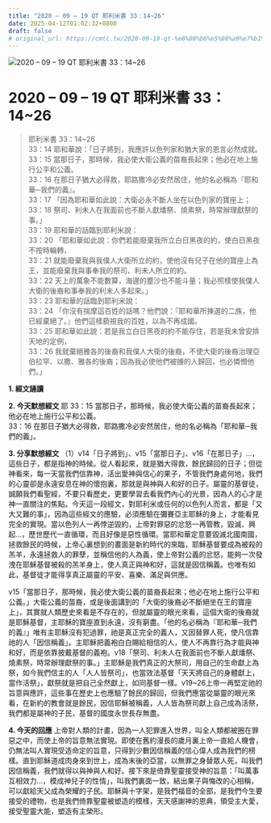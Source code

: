 ```yaml
---
title: "2020 – 09 – 19 QT 耶利米書 33：14~26"
date: 2025-04-12T01:02:32+0800
draft: false
# original_url: https://cmtc.tw/2020-09-19-qt-%e8%80%b6%e5%88%a9%e7%b1%b3%e6%9b%b8-33%ef%bc%9a1426
---
```


![2020 – 09 – 19 QT 耶利米書 33：14\~26](/images/qt.jpg   "2020 – 09 – 19 QT 耶利米書 33：14\~26")

# 2020 – 09 – 19 QT 耶利米書 33：14\~26

> 耶利米書 33：14\~26  
> 33：14 耶和華說：「日子將到，我應許以色列家和猶大家的恩言必然成就。  
> 33：15 當那日子，那時候，我必使大衛公義的苗裔長起來；他必在地上施行公平和公義。  
> 33：16 在那日子猶大必得救，耶路撒冷必安然居住，他的名必稱為『耶和華─我們的義』。  
> 33：17 「因為耶和華如此說：大衛必永不斷人坐在以色列家的寶座上；  
> 33：18 祭司、利未人在我面前也不斷人獻燔祭、燒素祭，時常辦理獻祭的事。」  
> 33：19 耶和華的話臨到耶利米說：  
> 33：20 「耶和華如此說：你們若能廢棄我所立白日黑夜的約，使白日黑夜不按時輪轉，  
> 33：21 就能廢棄我與我僕人大衛所立的約，使他沒有兒子在他的寶座上為王，並能廢棄我與事奉我的祭司、利未人所立的約。  
> 33：22 天上的萬象不能數算，海邊的塵沙也不能斗量；我必照樣使我僕人大衛的後裔和事奉我的利未人多起來。」  
> 33：23 耶和華的話臨到耶利米說：  
> 33：24 「你沒有揣摩這百姓的話嗎？他們說：『耶和華所揀選的二族，他已經棄絕了。』他們這樣藐視我的百姓，以為不再成國。  
> 33：25 耶和華如此說：若是我立白日黑夜的約不能存住，若是我未曾安排天地的定例，  
> 33：26 我就棄絕雅各的後裔和我僕人大衛的後裔，不使大衛的後裔治理亞伯拉罕、以撒、雅各的後裔；因為我必使他們被擄的人歸回，也必憐憫他們。」

**1. 經文誦讀**

**2.  今天默想經文**
耶 33：15 當那日子，那時候，我必使大衛公義的苗裔長起來；他必在地上施行公平和公義。  
33：16 在那日子猶大必得救，耶路撒冷必安然居住，他的名必稱為「耶和華─我們的義」。

**3. 分享默想經文**
（1）v14「日子將到」、v15「當那日子」、v16「在那日子」…，這些日子，都是指神的時候。從人看起來，就是猶大得救，餘民歸回的日子；但從神看來，每一天當我們信靠神，活出愛神與信心的果子，不管我們身處何地，我們的心靈卻是永遠安息在神的懷抱裏，那就是與神與人和好的日子。屬靈的基督徒，誠願我們看聖經，不要只看歷史，更要學習去看我們內心的光景，因為人的心才是神一直關注的焦點。今天這一段經文，對耶利米或任何的以色列人而言，都是「又大又難的事」，因為這些經文的應驗，必須應驗在彌賽亞主耶穌的身上，才能看見完全的實現。當以色列人一再悖逆毀約，上帝對罪惡的忿怒一再管教，毀滅、興起…，歷世歷代一直循環，而且好像是惡性循環。當耶和華定意要毀滅北國南國，拯救餘民的時候，上帝心裏想到的畫面是新約時代的來臨，耶穌基督要成為被殺的羔羊，永遠拯救人的罪孽，並稱信他的人為義，使上帝對公義的忿怒，能夠一次發洩在耶穌基督被殺的羔羊身上，使人真正與神和好，這就是因信稱義。也唯有如此，基督徒才能得享真正屬靈的平安、喜樂、滿足與供應。

v15「當那日子，那時候，我必使大衛公義的苗裔長起來；他必在地上施行公平和公義。」大衛公義的苗裔，或是後面講到的「大衛的後裔必不斷絕坐在王的寶座上」，其實就人類歷史來看是不存在的，但就屬靈的眼光來看，這個大衛的後裔就是耶穌基督，主耶穌的寶座直到永遠，沒有窮盡。「他的名必稱為『耶和華─我們的義』」唯有主耶穌沒有犯過罪，祂是真正完全的義人，又因替罪人死，使凡信靠祂的人「因信稱義」。主耶穌把義袍白白賜給相信的人，使人不再靠行為才能與神和好，而是依靠披戴基督的義袍。v18「祭司、利未人在我面前也不斷人獻燔祭、燒素祭，時常辦理獻祭的事。」主耶穌是我們真正的大祭司，用自己的生命獻上為祭，如今我們信主的人「人人皆祭司」，也當效法基督「天天將自己的身體獻上，當作活祭」，獻祭就是把自己全然獻上，如同基督一樣。v19\~26上帝一再堅定祂的旨意與應許，這些事在歷史上也應驗了餘民的歸回，但我們應當從屬靈的眼光來看，在新約的教會就是餘民，因信耶穌被稱義，人人皆為祭司獻上自己成為活祭，我們都是屬神的子民，基督的國度永世長存無盡。

**4. 今天的回應**
上帝對人類的計畫，因為一人犯罪進入世界，叫全人類都被圈在罪惡之中，而使上帝的旨意無法實現。即使在舊約漫長的歲月裏上帝一直給人機會，仍無法叫人實現受造命定的旨意，只得到少數因信稱義的信心偉人成為我們的榜樣。直到耶穌道成肉身來到世上，成為末後的亞當，以無罪之身替眾人死，叫我們因信稱義，我們就得以與神與人和好。接下來是倚靠聖靈接受神的旨意：「叫萬事互相效力…，模成神兒子的性情」，叫我們裏面一致，結出果子與悔改的心相稱，可以獻給天父成為榮耀的子民。耶穌與十字架，是我們福音的全部，是我們今生要接受的禮物，也是我們倚靠聖靈被塑造的模樣，天天感謝神的恩典，領受主大愛，接受聖靈大能，塑造有主榮形。
